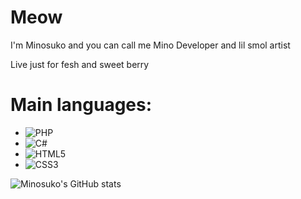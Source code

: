 # Meow
I'm Minosuko and you can call me Mino
Developer and lil smol artist

Live just for fesh and sweet berry

# Main languages:
- <img alt="PHP" src="https://img.shields.io/badge/php-%23777BB4.svg?&style=for-the-badge&logo=php&logoColor=white"/>
- <img alt="C#" src="https://img.shields.io/badge/c%23%20-%23239120.svg?&style=for-the-badge&logo=c-sharp&logoColor=white"/>
- <img alt="HTML5" src="https://img.shields.io/badge/html5-%23E34F26.svg?&style=for-the-badge&logo=html5&logoColor=white"/>
- <img alt="CSS3" src="https://img.shields.io/badge/css3-%231572B6.svg?&style=for-the-badge&logo=css3&logoColor=white"/>

![Minosuko's GitHub stats](https://github-readme-stats.vercel.app/api?username=Minosuko&theme=tokyonight)
